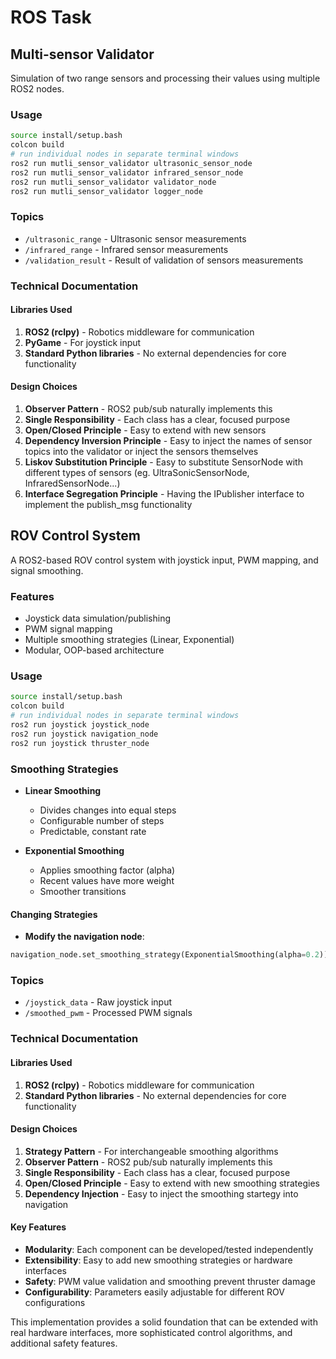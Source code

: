 # ROS Task

## Multi-sensor Validator

Simulation of two range sensors and processing their values using multiple ROS2 nodes.

### Usage

```bash
source install/setup.bash
colcon build
# run individual nodes in separate terminal windows
ros2 run mutli_sensor_validator ultrasonic_sensor_node
ros2 run mutli_sensor_validator infrared_sensor_node
ros2 run mutli_sensor_validator validator_node
ros2 run mutli_sensor_validator logger_node
```

### Topics

- `/ultrasonic_range` - Ultrasonic sensor measurements
- `/infrared_range` - Infrared sensor measurements
- `/validation_result` - Result of validation of sensors measurements

### Technical Documentation

#### Libraries Used

1. **ROS2 (rclpy)** - Robotics middleware for communication
2. **PyGame** - For joystick input
3. **Standard Python libraries** - No external dependencies for core functionality

#### Design Choices

1. **Observer Pattern** - ROS2 pub/sub naturally implements this
2. **Single Responsibility** - Each class has a clear, focused purpose
3. **Open/Closed Principle** - Easy to extend with new sensors
4. **Dependency Inversion Principle** - Easy to inject the names of sensor topics into the validator or inject the sensors themselves
5. **Liskov Substitution Principle** - Easy to substitute SensorNode with different types of sensors (eg. UltraSonicSensorNode, InfraredSensorNode...)
6. **Interface Segregation Principle** - Having the IPublisher interface to implement the publish_msg functionality

## ROV Control System

A ROS2-based ROV control system with joystick input, PWM mapping, and signal smoothing.

### Features

- Joystick data simulation/publishing
- PWM signal mapping
- Multiple smoothing strategies (Linear, Exponential)
- Modular, OOP-based architecture

### Usage

```bash
source install/setup.bash
colcon build
# run individual nodes in separate terminal windows
ros2 run joystick joystick_node
ros2 run joystick navigation_node
ros2 run joystick thruster_node
```

### Smoothing Strategies

- **Linear Smoothing**

  - Divides changes into equal steps
  - Configurable number of steps
  - Predictable, constant rate

- **Exponential Smoothing**
  - Applies smoothing factor (alpha)
  - Recent values have more weight
  - Smoother transitions

#### Changing Strategies

- **Modify the navigation node**:

```python
navigation_node.set_smoothing_strategy(ExponentialSmoothing(alpha=0.2))
```

### Topics

- `/joystick_data` - Raw joystick input
- `/smoothed_pwm` - Processed PWM signals

### Technical Documentation

#### Libraries Used

1. **ROS2 (rclpy)** - Robotics middleware for communication
2. **Standard Python libraries** - No external dependencies for core functionality

#### Design Choices

1. **Strategy Pattern** - For interchangeable smoothing algorithms
2. **Observer Pattern** - ROS2 pub/sub naturally implements this
3. **Single Responsibility** - Each class has a clear, focused purpose
4. **Open/Closed Principle** - Easy to extend with new smoothing strategies
5. **Dependency Injection** - Easy to inject the smoothing startegy into navigation

#### Key Features

- **Modularity**: Each component can be developed/tested independently
- **Extensibility**: Easy to add new smoothing strategies or hardware interfaces
- **Safety**: PWM value validation and smoothing prevent thruster damage
- **Configurability**: Parameters easily adjustable for different ROV configurations

This implementation provides a solid foundation that can be extended with real hardware interfaces, more sophisticated control algorithms, and additional safety features.
